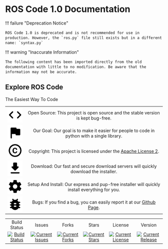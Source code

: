 # ROS Code 1.0 Documentation

!!! failure "Deprecation Notice"

    ROS Code 1.0 is deprecated and is not recommended for use in production. However, the `ros.py` file still exists but in a different name: `syntax.py`

!!! warning "Inaccurate Information"

    The following content has been imported directly from the old documentation with little to no modification. Be aware that the information may not be accurate.

## Explore ROS Code

The Easiest Way To Code

| | |
|:--:|:--:|
|![The Code Icon](legacy-images/code.png)|Open Source: This project is open source and the stable version is kept bug-free.|
|![An Image Of A Flag](legacy-images/flag.png)|Our Goal: Our goal is to make it easier for people to code in python with a single library.|
|![The Copyright Symbol](legacy-images/copyright.png)|Copyright: This project is licensed under the [Apache License 2](license).|
|![The Download Logo](legacy-images/download.png)|Download: Our fast and secure download servers will quickly download the installer.|
|![An Image Of A Cog](legacy-images/setup.png)|Setup And Install: Our express and pup-free installer will quickly install everything for you.|
|![The Bug Icon](legacy-images/bug.png)|Bugs: If you find a bug, you can easily report it at our [Github Page](https://github.com/Richienb/ROS-Code/issues).|

| | | | | | |
|:--:|:--:|:--:|:--:|:--:|:--:|
|Build Status|Issues|Forks|Stars|License|Version|
| [![Build Status](https://img.shields.io/travis/Richienb/ROS-Code.svg?style=for-the-badge)](https://travis-ci.org/Richienb/ROS-Code) | [![Current Issues](https://img.shields.io/github/issues/Richienb/ROS-Code.svg?style=for-the-badge)](https://github.com/Richienb/ROS-Code/issues) | [![Current Forks](https://img.shields.io/github/forks/Richienb/ROS-Code.svg?style=for-the-badge)](https://github.com/Richienb/ROS-Code/network) | [![Current Stars](https://img.shields.io/github/stars/Richienb/ROS-Code.svg?style=for-the-badge)](https://github.com/Richienb/ROS-Code/stargazers) | [![Current License](https://img.shields.io/github/license/Richienb/ROS-Code.svg?style=for-the-badge)](https://github.com/Richienb/ROS-Code/blob/master/LICENSE) | [![Current Release](https://img.shields.io/github/release/Richienb/ROS-Code.svg?style=for-the-badge)](https://github.com/Richienb/ROS-Code/releases) |
